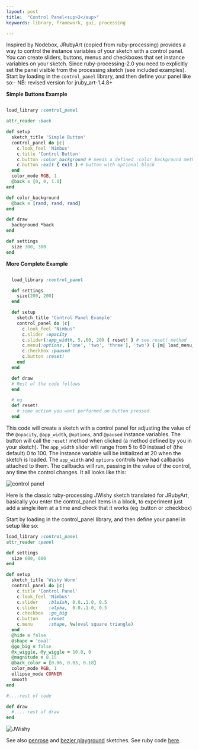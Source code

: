 ```yaml
---
layout: post
title:  "Control Panel<sup>2</sup>"
keywords: library, framework, gui, processing

---
```

Inspired by Nodebox, JRubyArt (copied from ruby-processing) provides a way to control the instance variables of your sketch with a control panel. You can create sliders, buttons, menus and checkboxes that set instance variables on your sketch. Since ruby-processing-2.0 you need to explicitly set the panel visible from the processing sketch (see included examples). Start by loading in the `control_panel` library, and then define your panel like so:-
NB: revised version for jruby_art-1.4.8+

__Simple Buttons Example__

```ruby

load_library :control_panel

attr_reader :back

def setup
  sketch_title 'Simple Button'
  control_panel do |c|
    c.look_feel 'Nimbus'
    c.title 'Control Button'
    c.button :color_background # needs a defined :color_background method
    c.button :exit { exit } # button with optional block
  end
  color_mode RGB, 1
  @back = [0, 0, 1.0]
end

def color_background
  @back = [rand, rand, rand]
end

def draw
  background *back
end

def settings
  size 300, 300
end
```
__More Complete Example__

``` ruby

  load_library :control_panel

  def settings
    size(200, 200)
  end

  def setup
    sketch_title 'Control Panel Example'
    control_panel do |c|
      c.look_feel "Nimbus"
      c.slider :opacity
      c.slider(:app_width, 5..60, 20) { reset! } # see reset! method
      c.menu(:options, ['one', 'two', 'three'], 'two') { |m| load_menu_item(m) }
      c.checkbox :paused
      c.button :reset!
    end
  end

  def draw
  # Rest of the code follows
  end

  # eg
  def reset!
    # some action you want performed on button pressed
  end

```

This code will create a sketch with a control panel for adjusting the value of the `@opacity`, `@app_width`, `@options`, and `@paused` instance variables. The button will call the `reset!` method when clicked (a method defined by you in your sketch). The `app_width` slider will range from 5 to 60 instead of (the default) 0 to 100. The instance variable will be initialized at 20 when the sketch is loaded. The `app_width` and `options` controls have had callbacks attached to them. The callbacks will run, passing in the value of the control, any time the control changes. It all looks like this:

![control panel](http://s3.amazonaws.com/jashkenas/images/control_panel.png)

Here is the classic ruby-processing JWishy sketch translated for JRubyArt, basically you enter the control_panel items in a block, to experiment just add a single item at a time and check that it works (eg :button or :checkbox)

Start by loading in the control_panel library, and then define your panel in setup like so:

```ruby
load_library :control_panel
attr_reader :panel

def settings
  size 600, 600
end

def setup
  sketch_title 'Wishy Worm'
  control_panel do |c|
    c.title 'Control Panel'
    c.look_feel 'Nimbus'
    c.slider    :bluish, 0.0..1.0, 0.5
    c.slider    :alpha,  0.0..1.0, 0.5
    c.checkbox  :go_big
    c.button    :reset
    c.menu      :shape, %w(oval square triangle)
  end
  @hide = false
  @shape = 'oval'
  @go_big = false
  @x_wiggle, @y_wiggle = 10.0, 0
  @magnitude = 8.15
  @back_color = [0.06, 0.03, 0.18]
  color_mode RGB, 1
  ellipse_mode CORNER
  smooth
end

#....rest of code

def draw
  #.... rest of draw
end

```
![JWishy]({{site.github.url}}/assets/jwishy.png)

See also [penrose](https://github.com/ruby-processing/JRubyArt-examples/blob/master/processing_app/library/vecmath/vec2d/penrose.rb) and [bezier playground](https://github.com/ruby-processing/JRubyArt-examples/blob/master/contributed/bezier_playground.rb) sketches. See ruby code [here](https://github.com/ruby-processing/JRubyArt/blob/master/library/control_panel/control_panel.rb).
